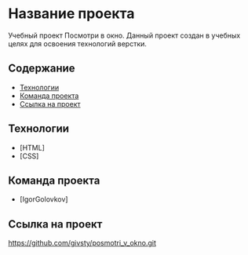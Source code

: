# Название проекта
Учебный проект Посмотри в окно. Данный проект создан в учебных целях для освоения технологий верстки.

## Содержание
- [Технологии](#технологии)
- [Команда проекта](#команда-проекта)
- [Ссылка на проект](#ссылка-на-проект)
## Технологии
- [HTML]
- [CSS]

## Команда проекта
- [IgorGolovkov]

## Ссылка на проект

https://github.com/givsty/posmotri_v_okno.git
